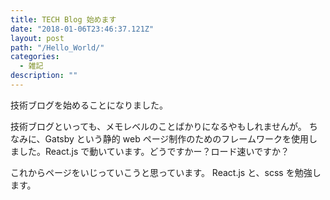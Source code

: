 ```yaml
---
title: TECH Blog 始めます
date: "2018-01-06T23:46:37.121Z"
layout: post
path: "/Hello_World/"
categories:
  - 雑記
description: ""
---
```


技術ブログを始めることになりました。
<!--more-->
技術ブログといっても、メモレベルのことばかりになるやもしれませんが。
ちなみに、Gatsby という静的 web ページ制作のためのフレームワークを使用しました。React.js で動いています。どうですかー？ロード速いですか？

これからページをいじっていこうと思っています。
React.js と、scss を勉強します。